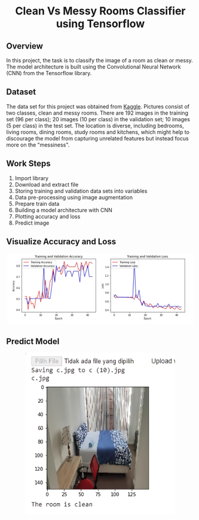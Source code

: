<h1 align="center"> Clean Vs Messy Rooms Classifier using Tensorflow </h1>

## Overview
In this project, the task is to classify the image of a room as clean or messy. The model architecture is built using the Convolutional Neural Network (CNN) from the Tensorflow library.

## Dataset
The data set for this project was obtained from [Kaggle](https://www.kaggle.com/cdawn1/messy-vs-clean-room). Pictures consist of two classes, clean and messy rooms. There are 192 images in the training set (96 per class); 20 images (10 per class) in the validation set; 10 images (5 per class) in the test set. The location is diverse, including bedrooms, living rooms, dining rooms, study rooms and kitchens, which might help to discourage the model from capturing unrelated features but instead focus more on the "messiness".

## Work Steps
<ol>
  <li>Import library</li>
  <li>Download and extract file</li>
  <li>Storing training and validation data sets into variables</li>
  <li>Data pre-processing using image augmentation</li>
  <li>Prepare train data</li>
  <li>Building a model architecture with CNN</li>
  <li>Plotting accuracy and loss</li>
  <li>Predict image</li>
</ol>  

## Visualize Accuracy and Loss 
<p align="center">
    <img src="images/accuracy_loss.JPG" width="500">
</p>

## Predict Model
<p align="center">
    <img src="images/predict.JPG" width="400">
</p>
